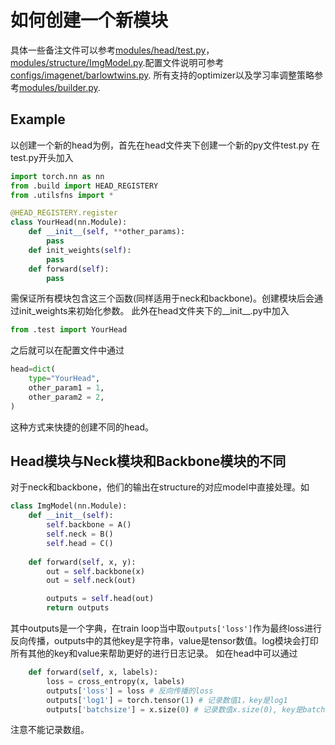 # 如何创建一个新模块

具体一些备注文件可以参考[modules/head/test.py](modules/head/test.py)，[modules/structure/ImgModel.py](modules/structure/ImgModel.py).配置文件说明可参考[configs/imagenet/barlowtwins.py](configs/imagenet/barlowtwins.py). 所有支持的optimizer以及学习率调整策略参考[modules/builder.py](modules/builder.py).

## Example
以创建一个新的head为例，首先在head文件夹下创建一个新的py文件test.py
在test.py开头加入
```python
import torch.nn as nn
from .build import HEAD_REGISTERY
from .utilsfns import *

@HEAD_REGISTERY.register
class YourHead(nn.Module):
    def __init__(self, **other_params):
        pass
    def init_weights(self):
        pass
    def forward(self):
        pass
```
需保证所有模块包含这三个函数(同样适用于neck和backbone)。创建模块后会通过init_weights来初始化参数。
此外在head文件夹下的__init__.py中加入
```python
from .test import YourHead
```
之后就可以在配置文件中通过
```python
head=dict(
    type="YourHead",
    other_param1 = 1,
    other_param2 = 2,
)
```
这种方式来快捷的创建不同的head。

## Head模块与Neck模块和Backbone模块的不同
对于neck和backbone，他们的输出在structure的对应model中直接处理。如
```python
class ImgModel(nn.Module):
    def __init__(self):
        self.backbone = A()
        self.neck = B()
        self.head = C()
    
    def forward(self, x, y):
        out = self.backbone(x)
        out = self.neck(out)

        outputs = self.head(out)
        return outputs
```
其中outputs是一个字典，在train loop当中取`outputs['loss']`作为最终loss进行反向传播，outputs中的其他key是字符串，value是tensor数值。log模块会打印所有其他的key和value来帮助更好的进行日志记录。
如在head中可以通过
```python
    def forward(self, x, labels):
        loss = cross_entropy(x, labels)
        outputs['loss'] = loss # 反向传播的loss
        outputs['log1'] = torch.tensor(1) # 记录数值1，key是log1
        outputs['batchsize'] = x.size(0) # 记录数值x.size(0), key是batchsize
```
注意不能记录数组。